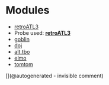 
# Modules

* [retroATL3](/retroATL3/)
* Probe used: __[retroATL3](/include/probes/auto/retroATL3.md)__
* [goblin](/goblin/)
* [doj](/doj/)
* [alt.tbo](/retired/alt.tbo/)
* [elmo](/elmo/)
* [tomtom](/retired/tomtom/)


[](@autogenerated - invisible comment)